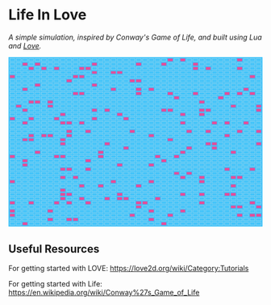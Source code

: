 # Life In Love

*A simple simulation, inspired by Conway's Game of Life, and built using Lua and [Love](https://love2d.org/).*

![Life In Love Image](lifeInLove.gif)

## Useful Resources

For getting started with LOVE: https://love2d.org/wiki/Category:Tutorials

For getting started with Life: https://en.wikipedia.org/wiki/Conway%27s_Game_of_Life
